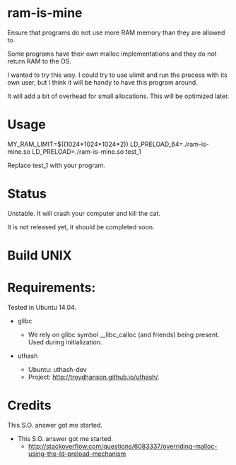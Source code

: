 ram-is-mine
===========

Ensure that programs do not use more RAM memory than they are allowed to.

Some programs have their own malloc implementations and they do not return RAM to the OS.

I wanted to try this way. I could try to use ulimit and run the process with its own
user, but I think it will be handy to have this program around.

It will add a bit of overhead for small allocations. This will be optimized
later.

Usage
===========

MY\_RAM\_LIMIT=$((1024\*1024\*1024\*2))  LD\_PRELOAD\_64=./ram-is-mine.so LD\_PRELOAD=./ram-is-mine.so test\_1

Replace test\_1 with your program.

Status
===========

Unstable. It will crash your computer and kill the cat.

It is not released yet, it should be completed soon.

Build UNIX
===========

Requirements:
===========

Tested in Ubuntu 14.04.

* glibc
  * We rely on glibc symbol _\_libc\_calloc (and friends) being present. Used during initialization.

* uthash
  * Ubuntu: uthash-dev
  * Project: http://troydhanson.github.io/uthash/.

Credits
===========

This S.O. answer got me started.

* This S.O. answer got me started.
  * http://stackoverflow.com/questions/6083337/overriding-malloc-using-the-ld-preload-mechanism
